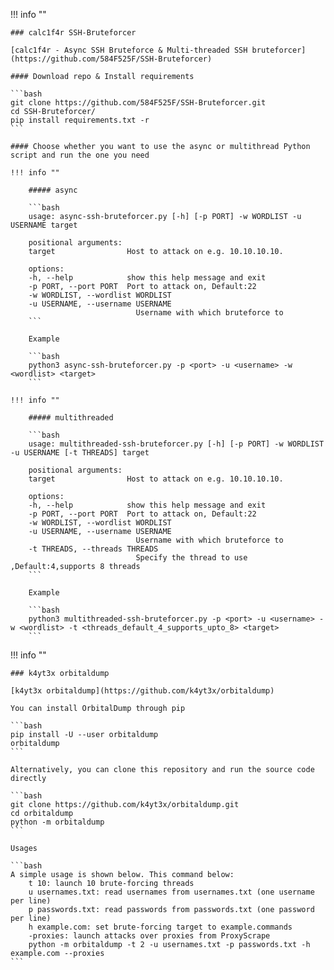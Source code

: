 !!! info ""

    ### calc1f4r SSH-Bruteforcer

    [calc1f4r - Async SSH Bruteforce & Multi-threaded SSH bruteforcer](https://github.com/584F525F/SSH-Bruteforcer)

    #### Download repo & Install requirements

    ```bash
    git clone https://github.com/584F525F/SSH-Bruteforcer.git
    cd SSH-Bruteforcer/
    pip install requirements.txt -r
    ```

    #### Choose whether you want to use the async or multithread Python script and run the one you need

    !!! info ""
        
        ##### async

        ```bash
        usage: async-ssh-bruteforcer.py [-h] [-p PORT] -w WORDLIST -u USERNAME target

        positional arguments:
        target                Host to attack on e.g. 10.10.10.10.

        options:
        -h, --help            show this help message and exit
        -p PORT, --port PORT  Port to attack on, Default:22
        -w WORDLIST, --wordlist WORDLIST
        -u USERNAME, --username USERNAME
                                Username with which bruteforce to
        ```

        Example

        ```bash
        python3 async-ssh-bruteforcer.py -p <port> -u <username> -w <wordlist> <target>
        ```

    !!! info ""
        
        ##### multithreaded

        ```bash
        usage: multithreaded-ssh-bruteforcer.py [-h] [-p PORT] -w WORDLIST -u USERNAME [-t THREADS] target

        positional arguments:
        target                Host to attack on e.g. 10.10.10.10.

        options:
        -h, --help            show this help message and exit
        -p PORT, --port PORT  Port to attack on, Default:22
        -w WORDLIST, --wordlist WORDLIST
        -u USERNAME, --username USERNAME
                                Username with which bruteforce to
        -t THREADS, --threads THREADS
                                Specify the thread to use ,Default:4,supports 8 threads
        ```
        
        Example

        ```bash
        python3 multithreaded-ssh-bruteforcer.py -p <port> -u <username> -w <wordlist> -t <threads_default_4_supports_upto_8> <target>
        ```

!!! info ""

    ### k4yt3x orbitaldump

    [k4yt3x orbitaldump](https://github.com/k4yt3x/orbitaldump)

    You can install OrbitalDump through pip

    ```bash
    pip install -U --user orbitaldump
    orbitaldump
    ```

    Alternatively, you can clone this repository and run the source code directly

    ```bash
    git clone https://github.com/k4yt3x/orbitaldump.git
    cd orbitaldump
    python -m orbitaldump
    ```

    Usages

    ```bash
    A simple usage is shown below. This command below:
        t 10: launch 10 brute-forcing threads
        u usernames.txt: read usernames from usernames.txt (one username per line)
        p passwords.txt: read passwords from passwords.txt (one password per line)
        h example.com: set brute-forcing target to example.commands 
        -proxies: launch attacks over proxies from ProxyScrape
        python -m orbitaldump -t 2 -u usernames.txt -p passwords.txt -h example.com --proxies
    ```

